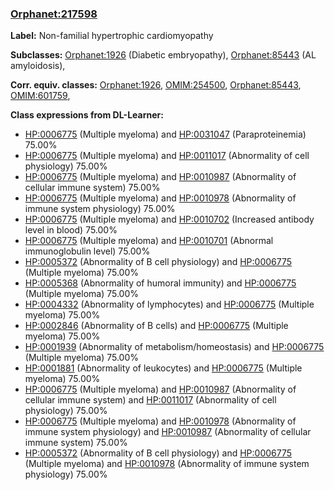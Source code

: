 
### [Orphanet:217598](http://www.orpha.net/ORDO/Orphanet_217598)
**Label:** Non-familial hypertrophic cardiomyopathy

**Subclasses:** [Orphanet:1926](http://www.orpha.net/ORDO/Orphanet_1926) (Diabetic embryopathy), [Orphanet:85443](http://www.orpha.net/ORDO/Orphanet_85443) (AL amyloidosis), 

**Corr. equiv. classes:** [Orphanet:1926](http://www.orpha.net/ORDO/Orphanet_1926), [OMIM:254500](http://purl.obolibrary.org/obo/OMIM_254500), [Orphanet:85443](http://www.orpha.net/ORDO/Orphanet_85443), [OMIM:601759](http://purl.obolibrary.org/obo/OMIM_601759), 

**Class expressions from DL-Learner:**

- [HP:0006775](http://purl.obolibrary.org/obo/HP_0006775) (Multiple myeloma) and [HP:0031047](http://purl.obolibrary.org/obo/HP_0031047) (Paraproteinemia) 75.00%
- [HP:0006775](http://purl.obolibrary.org/obo/HP_0006775) (Multiple myeloma) and [HP:0011017](http://purl.obolibrary.org/obo/HP_0011017) (Abnormality of cell physiology) 75.00%
- [HP:0006775](http://purl.obolibrary.org/obo/HP_0006775) (Multiple myeloma) and [HP:0010987](http://purl.obolibrary.org/obo/HP_0010987) (Abnormality of cellular immune system) 75.00%
- [HP:0006775](http://purl.obolibrary.org/obo/HP_0006775) (Multiple myeloma) and [HP:0010978](http://purl.obolibrary.org/obo/HP_0010978) (Abnormality of immune system physiology) 75.00%
- [HP:0006775](http://purl.obolibrary.org/obo/HP_0006775) (Multiple myeloma) and [HP:0010702](http://purl.obolibrary.org/obo/HP_0010702) (Increased antibody level in blood) 75.00%
- [HP:0006775](http://purl.obolibrary.org/obo/HP_0006775) (Multiple myeloma) and [HP:0010701](http://purl.obolibrary.org/obo/HP_0010701) (Abnormal immunoglobulin level) 75.00%
- [HP:0005372](http://purl.obolibrary.org/obo/HP_0005372) (Abnormality of B cell physiology) and [HP:0006775](http://purl.obolibrary.org/obo/HP_0006775) (Multiple myeloma) 75.00%
- [HP:0005368](http://purl.obolibrary.org/obo/HP_0005368) (Abnormality of humoral immunity) and [HP:0006775](http://purl.obolibrary.org/obo/HP_0006775) (Multiple myeloma) 75.00%
- [HP:0004332](http://purl.obolibrary.org/obo/HP_0004332) (Abnormality of lymphocytes) and [HP:0006775](http://purl.obolibrary.org/obo/HP_0006775) (Multiple myeloma) 75.00%
- [HP:0002846](http://purl.obolibrary.org/obo/HP_0002846) (Abnormality of B cells) and [HP:0006775](http://purl.obolibrary.org/obo/HP_0006775) (Multiple myeloma) 75.00%
- [HP:0001939](http://purl.obolibrary.org/obo/HP_0001939) (Abnormality of metabolism/homeostasis) and [HP:0006775](http://purl.obolibrary.org/obo/HP_0006775) (Multiple myeloma) 75.00%
- [HP:0001881](http://purl.obolibrary.org/obo/HP_0001881) (Abnormality of leukocytes) and [HP:0006775](http://purl.obolibrary.org/obo/HP_0006775) (Multiple myeloma) 75.00%
- [HP:0006775](http://purl.obolibrary.org/obo/HP_0006775) (Multiple myeloma) and [HP:0010987](http://purl.obolibrary.org/obo/HP_0010987) (Abnormality of cellular immune system) and [HP:0011017](http://purl.obolibrary.org/obo/HP_0011017) (Abnormality of cell physiology) 75.00%
- [HP:0006775](http://purl.obolibrary.org/obo/HP_0006775) (Multiple myeloma) and [HP:0010978](http://purl.obolibrary.org/obo/HP_0010978) (Abnormality of immune system physiology) and [HP:0010987](http://purl.obolibrary.org/obo/HP_0010987) (Abnormality of cellular immune system) 75.00%
- [HP:0005372](http://purl.obolibrary.org/obo/HP_0005372) (Abnormality of B cell physiology) and [HP:0006775](http://purl.obolibrary.org/obo/HP_0006775) (Multiple myeloma) and [HP:0010978](http://purl.obolibrary.org/obo/HP_0010978) (Abnormality of immune system physiology) 75.00%


